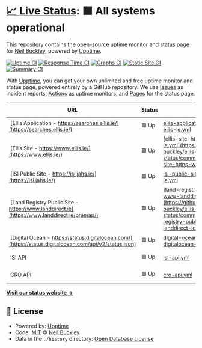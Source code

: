 # [📈 Live Status](https://neil-buckley.github.io/ellis-status): <!--live status--> **🟩 All systems operational**

This repository contains the open-source uptime monitor and status page for [Neil Buckley](https://neil-buckley.github.io/ellis-status), powered by [Upptime](https://github.com/upptime/upptime).

[![Uptime CI](https://github.com/neil-buckley/ellis-status/workflows/Uptime%20CI/badge.svg)](https://github.com/neil-buckley/ellis-status/actions?query=workflow%3A%22Uptime+CI%22)
[![Response Time CI](https://github.com/neil-buckley/ellis-status/workflows/Response%20Time%20CI/badge.svg)](https://github.com/neil-buckley/ellis-status/actions?query=workflow%3A%22Response+Time+CI%22)
[![Graphs CI](https://github.com/neil-buckley/ellis-status/workflows/Graphs%20CI/badge.svg)](https://github.com/neil-buckley/ellis-status/actions?query=workflow%3A%22Graphs+CI%22)
[![Static Site CI](https://github.com/neil-buckley/ellis-status/workflows/Static%20Site%20CI/badge.svg)](https://github.com/neil-buckley/ellis-status/actions?query=workflow%3A%22Static+Site+CI%22)
[![Summary CI](https://github.com/neil-buckley/ellis-status/workflows/Summary%20CI/badge.svg)](https://github.com/neil-buckley/ellis-status/actions?query=workflow%3A%22Summary+CI%22)

With [Upptime](https://upptime.js.org), you can get your own unlimited and free uptime monitor and status page, powered entirely by a GitHub repository. We use [Issues](https://github.com/neil-buckley/ellis-status/issues) as incident reports, [Actions](https://github.com/neil-buckley/ellis-status/actions) as uptime monitors, and [Pages](https://neil-buckley.github.io/ellis-status) for the status page.

<!--start: status pages-->
<!-- This summary is generated by Upptime (https://github.com/upptime/upptime) -->
<!-- Do not edit this manually, your changes will be overwritten -->
<!-- prettier-ignore -->
| URL | Status | History | Response Time | Uptime |
| --- | ------ | ------- | ------------- | ------ |
| <img alt="" src="https://icons.duckduckgo.com/ip3/searches.ellis.ie.ico" height="13"> [Ellis Application - https://searches.ellis.ie/](https://searches.ellis.ie/) | 🟩 Up | [ellis-application-https-searches-ellis-ie.yml](https://github.com/neil-buckley/ellis-status/commits/HEAD/history/ellis-application-https-searches-ellis-ie.yml) | <details><summary><img alt="Response time graph" src="./graphs/ellis-application-https-searches-ellis-ie/response-time-week.png" height="20"> 567ms</summary><br><a href="https://ellis-status.lphmedia.com/history/ellis-application-https-searches-ellis-ie"><img alt="Response time 597" src="https://img.shields.io/endpoint?url=https%3A%2F%2Fraw.githubusercontent.com%2Fneil-buckley%2Fellis-status%2FHEAD%2Fapi%2Fellis-application-https-searches-ellis-ie%2Fresponse-time.json"></a><br><a href="https://ellis-status.lphmedia.com/history/ellis-application-https-searches-ellis-ie"><img alt="24-hour response time 434" src="https://img.shields.io/endpoint?url=https%3A%2F%2Fraw.githubusercontent.com%2Fneil-buckley%2Fellis-status%2FHEAD%2Fapi%2Fellis-application-https-searches-ellis-ie%2Fresponse-time-day.json"></a><br><a href="https://ellis-status.lphmedia.com/history/ellis-application-https-searches-ellis-ie"><img alt="7-day response time 567" src="https://img.shields.io/endpoint?url=https%3A%2F%2Fraw.githubusercontent.com%2Fneil-buckley%2Fellis-status%2FHEAD%2Fapi%2Fellis-application-https-searches-ellis-ie%2Fresponse-time-week.json"></a><br><a href="https://ellis-status.lphmedia.com/history/ellis-application-https-searches-ellis-ie"><img alt="30-day response time 602" src="https://img.shields.io/endpoint?url=https%3A%2F%2Fraw.githubusercontent.com%2Fneil-buckley%2Fellis-status%2FHEAD%2Fapi%2Fellis-application-https-searches-ellis-ie%2Fresponse-time-month.json"></a><br><a href="https://ellis-status.lphmedia.com/history/ellis-application-https-searches-ellis-ie"><img alt="1-year response time 599" src="https://img.shields.io/endpoint?url=https%3A%2F%2Fraw.githubusercontent.com%2Fneil-buckley%2Fellis-status%2FHEAD%2Fapi%2Fellis-application-https-searches-ellis-ie%2Fresponse-time-year.json"></a></details> | <details><summary><a href="https://ellis-status.lphmedia.com/history/ellis-application-https-searches-ellis-ie">100.00%</a></summary><a href="https://ellis-status.lphmedia.com/history/ellis-application-https-searches-ellis-ie"><img alt="All-time uptime 100.00%" src="https://img.shields.io/endpoint?url=https%3A%2F%2Fraw.githubusercontent.com%2Fneil-buckley%2Fellis-status%2FHEAD%2Fapi%2Fellis-application-https-searches-ellis-ie%2Fuptime.json"></a><br><a href="https://ellis-status.lphmedia.com/history/ellis-application-https-searches-ellis-ie"><img alt="24-hour uptime 100.00%" src="https://img.shields.io/endpoint?url=https%3A%2F%2Fraw.githubusercontent.com%2Fneil-buckley%2Fellis-status%2FHEAD%2Fapi%2Fellis-application-https-searches-ellis-ie%2Fuptime-day.json"></a><br><a href="https://ellis-status.lphmedia.com/history/ellis-application-https-searches-ellis-ie"><img alt="7-day uptime 100.00%" src="https://img.shields.io/endpoint?url=https%3A%2F%2Fraw.githubusercontent.com%2Fneil-buckley%2Fellis-status%2FHEAD%2Fapi%2Fellis-application-https-searches-ellis-ie%2Fuptime-week.json"></a><br><a href="https://ellis-status.lphmedia.com/history/ellis-application-https-searches-ellis-ie"><img alt="30-day uptime 100.00%" src="https://img.shields.io/endpoint?url=https%3A%2F%2Fraw.githubusercontent.com%2Fneil-buckley%2Fellis-status%2FHEAD%2Fapi%2Fellis-application-https-searches-ellis-ie%2Fuptime-month.json"></a><br><a href="https://ellis-status.lphmedia.com/history/ellis-application-https-searches-ellis-ie"><img alt="1-year uptime 100.00%" src="https://img.shields.io/endpoint?url=https%3A%2F%2Fraw.githubusercontent.com%2Fneil-buckley%2Fellis-status%2FHEAD%2Fapi%2Fellis-application-https-searches-ellis-ie%2Fuptime-year.json"></a></details>
| <img alt="" src="https://icons.duckduckgo.com/ip3/www.ellis.ie.ico" height="13"> [Ellis Site - https://www.ellis.ie/](https://www.ellis.ie/) | 🟩 Up | [ellis-site-https-www-ellis-ie.yml](https://github.com/neil-buckley/ellis-status/commits/HEAD/history/ellis-site-https-www-ellis-ie.yml) | <details><summary><img alt="Response time graph" src="./graphs/ellis-site-https-www-ellis-ie/response-time-week.png" height="20"> 3604ms</summary><br><a href="https://ellis-status.lphmedia.com/history/ellis-site-https-www-ellis-ie"><img alt="Response time 2805" src="https://img.shields.io/endpoint?url=https%3A%2F%2Fraw.githubusercontent.com%2Fneil-buckley%2Fellis-status%2FHEAD%2Fapi%2Fellis-site-https-www-ellis-ie%2Fresponse-time.json"></a><br><a href="https://ellis-status.lphmedia.com/history/ellis-site-https-www-ellis-ie"><img alt="24-hour response time 2032" src="https://img.shields.io/endpoint?url=https%3A%2F%2Fraw.githubusercontent.com%2Fneil-buckley%2Fellis-status%2FHEAD%2Fapi%2Fellis-site-https-www-ellis-ie%2Fresponse-time-day.json"></a><br><a href="https://ellis-status.lphmedia.com/history/ellis-site-https-www-ellis-ie"><img alt="7-day response time 3604" src="https://img.shields.io/endpoint?url=https%3A%2F%2Fraw.githubusercontent.com%2Fneil-buckley%2Fellis-status%2FHEAD%2Fapi%2Fellis-site-https-www-ellis-ie%2Fresponse-time-week.json"></a><br><a href="https://ellis-status.lphmedia.com/history/ellis-site-https-www-ellis-ie"><img alt="30-day response time 3543" src="https://img.shields.io/endpoint?url=https%3A%2F%2Fraw.githubusercontent.com%2Fneil-buckley%2Fellis-status%2FHEAD%2Fapi%2Fellis-site-https-www-ellis-ie%2Fresponse-time-month.json"></a><br><a href="https://ellis-status.lphmedia.com/history/ellis-site-https-www-ellis-ie"><img alt="1-year response time 2811" src="https://img.shields.io/endpoint?url=https%3A%2F%2Fraw.githubusercontent.com%2Fneil-buckley%2Fellis-status%2FHEAD%2Fapi%2Fellis-site-https-www-ellis-ie%2Fresponse-time-year.json"></a></details> | <details><summary><a href="https://ellis-status.lphmedia.com/history/ellis-site-https-www-ellis-ie">100.00%</a></summary><a href="https://ellis-status.lphmedia.com/history/ellis-site-https-www-ellis-ie"><img alt="All-time uptime 99.92%" src="https://img.shields.io/endpoint?url=https%3A%2F%2Fraw.githubusercontent.com%2Fneil-buckley%2Fellis-status%2FHEAD%2Fapi%2Fellis-site-https-www-ellis-ie%2Fuptime.json"></a><br><a href="https://ellis-status.lphmedia.com/history/ellis-site-https-www-ellis-ie"><img alt="24-hour uptime 100.00%" src="https://img.shields.io/endpoint?url=https%3A%2F%2Fraw.githubusercontent.com%2Fneil-buckley%2Fellis-status%2FHEAD%2Fapi%2Fellis-site-https-www-ellis-ie%2Fuptime-day.json"></a><br><a href="https://ellis-status.lphmedia.com/history/ellis-site-https-www-ellis-ie"><img alt="7-day uptime 100.00%" src="https://img.shields.io/endpoint?url=https%3A%2F%2Fraw.githubusercontent.com%2Fneil-buckley%2Fellis-status%2FHEAD%2Fapi%2Fellis-site-https-www-ellis-ie%2Fuptime-week.json"></a><br><a href="https://ellis-status.lphmedia.com/history/ellis-site-https-www-ellis-ie"><img alt="30-day uptime 100.00%" src="https://img.shields.io/endpoint?url=https%3A%2F%2Fraw.githubusercontent.com%2Fneil-buckley%2Fellis-status%2FHEAD%2Fapi%2Fellis-site-https-www-ellis-ie%2Fuptime-month.json"></a><br><a href="https://ellis-status.lphmedia.com/history/ellis-site-https-www-ellis-ie"><img alt="1-year uptime 100.00%" src="https://img.shields.io/endpoint?url=https%3A%2F%2Fraw.githubusercontent.com%2Fneil-buckley%2Fellis-status%2FHEAD%2Fapi%2Fellis-site-https-www-ellis-ie%2Fuptime-year.json"></a></details>
| <img alt="" src="https://isi.jahs.ie/static/images/isi_logo.png" height="13"> [ISI Public Site - https://isi.jahs.ie/](https://isi.jahs.ie/) | 🟩 Up | [isi-public-site-https-isi-jahs-ie.yml](https://github.com/neil-buckley/ellis-status/commits/HEAD/history/isi-public-site-https-isi-jahs-ie.yml) | <details><summary><img alt="Response time graph" src="./graphs/isi-public-site-https-isi-jahs-ie/response-time-week.png" height="20"> 719ms</summary><br><a href="https://ellis-status.lphmedia.com/history/isi-public-site-https-isi-jahs-ie"><img alt="Response time 681" src="https://img.shields.io/endpoint?url=https%3A%2F%2Fraw.githubusercontent.com%2Fneil-buckley%2Fellis-status%2FHEAD%2Fapi%2Fisi-public-site-https-isi-jahs-ie%2Fresponse-time.json"></a><br><a href="https://ellis-status.lphmedia.com/history/isi-public-site-https-isi-jahs-ie"><img alt="24-hour response time 853" src="https://img.shields.io/endpoint?url=https%3A%2F%2Fraw.githubusercontent.com%2Fneil-buckley%2Fellis-status%2FHEAD%2Fapi%2Fisi-public-site-https-isi-jahs-ie%2Fresponse-time-day.json"></a><br><a href="https://ellis-status.lphmedia.com/history/isi-public-site-https-isi-jahs-ie"><img alt="7-day response time 719" src="https://img.shields.io/endpoint?url=https%3A%2F%2Fraw.githubusercontent.com%2Fneil-buckley%2Fellis-status%2FHEAD%2Fapi%2Fisi-public-site-https-isi-jahs-ie%2Fresponse-time-week.json"></a><br><a href="https://ellis-status.lphmedia.com/history/isi-public-site-https-isi-jahs-ie"><img alt="30-day response time 733" src="https://img.shields.io/endpoint?url=https%3A%2F%2Fraw.githubusercontent.com%2Fneil-buckley%2Fellis-status%2FHEAD%2Fapi%2Fisi-public-site-https-isi-jahs-ie%2Fresponse-time-month.json"></a><br><a href="https://ellis-status.lphmedia.com/history/isi-public-site-https-isi-jahs-ie"><img alt="1-year response time 699" src="https://img.shields.io/endpoint?url=https%3A%2F%2Fraw.githubusercontent.com%2Fneil-buckley%2Fellis-status%2FHEAD%2Fapi%2Fisi-public-site-https-isi-jahs-ie%2Fresponse-time-year.json"></a></details> | <details><summary><a href="https://ellis-status.lphmedia.com/history/isi-public-site-https-isi-jahs-ie">100.00%</a></summary><a href="https://ellis-status.lphmedia.com/history/isi-public-site-https-isi-jahs-ie"><img alt="All-time uptime 99.81%" src="https://img.shields.io/endpoint?url=https%3A%2F%2Fraw.githubusercontent.com%2Fneil-buckley%2Fellis-status%2FHEAD%2Fapi%2Fisi-public-site-https-isi-jahs-ie%2Fuptime.json"></a><br><a href="https://ellis-status.lphmedia.com/history/isi-public-site-https-isi-jahs-ie"><img alt="24-hour uptime 100.00%" src="https://img.shields.io/endpoint?url=https%3A%2F%2Fraw.githubusercontent.com%2Fneil-buckley%2Fellis-status%2FHEAD%2Fapi%2Fisi-public-site-https-isi-jahs-ie%2Fuptime-day.json"></a><br><a href="https://ellis-status.lphmedia.com/history/isi-public-site-https-isi-jahs-ie"><img alt="7-day uptime 100.00%" src="https://img.shields.io/endpoint?url=https%3A%2F%2Fraw.githubusercontent.com%2Fneil-buckley%2Fellis-status%2FHEAD%2Fapi%2Fisi-public-site-https-isi-jahs-ie%2Fuptime-week.json"></a><br><a href="https://ellis-status.lphmedia.com/history/isi-public-site-https-isi-jahs-ie"><img alt="30-day uptime 100.00%" src="https://img.shields.io/endpoint?url=https%3A%2F%2Fraw.githubusercontent.com%2Fneil-buckley%2Fellis-status%2FHEAD%2Fapi%2Fisi-public-site-https-isi-jahs-ie%2Fuptime-month.json"></a><br><a href="https://ellis-status.lphmedia.com/history/isi-public-site-https-isi-jahs-ie"><img alt="1-year uptime 100.00%" src="https://img.shields.io/endpoint?url=https%3A%2F%2Fraw.githubusercontent.com%2Fneil-buckley%2Fellis-status%2FHEAD%2Fapi%2Fisi-public-site-https-isi-jahs-ie%2Fuptime-year.json"></a></details>
| <img alt="" src="https://www.landdirect.ie/images/Form17/PRASymbol.png" height="13"> [Land Registry Public Site - https://www.landdirect.ie](https://www.landdirect.ie/pramap/) | 🟩 Up | [land-registry-public-site-https-www-landdirect-ie.yml](https://github.com/neil-buckley/ellis-status/commits/HEAD/history/land-registry-public-site-https-www-landdirect-ie.yml) | <details><summary><img alt="Response time graph" src="./graphs/land-registry-public-site-https-www-landdirect-ie/response-time-week.png" height="20"> 1428ms</summary><br><a href="https://ellis-status.lphmedia.com/history/land-registry-public-site-https-www-landdirect-ie"><img alt="Response time 1428" src="https://img.shields.io/endpoint?url=https%3A%2F%2Fraw.githubusercontent.com%2Fneil-buckley%2Fellis-status%2FHEAD%2Fapi%2Fland-registry-public-site-https-www-landdirect-ie%2Fresponse-time.json"></a><br><a href="https://ellis-status.lphmedia.com/history/land-registry-public-site-https-www-landdirect-ie"><img alt="24-hour response time 1051" src="https://img.shields.io/endpoint?url=https%3A%2F%2Fraw.githubusercontent.com%2Fneil-buckley%2Fellis-status%2FHEAD%2Fapi%2Fland-registry-public-site-https-www-landdirect-ie%2Fresponse-time-day.json"></a><br><a href="https://ellis-status.lphmedia.com/history/land-registry-public-site-https-www-landdirect-ie"><img alt="7-day response time 1428" src="https://img.shields.io/endpoint?url=https%3A%2F%2Fraw.githubusercontent.com%2Fneil-buckley%2Fellis-status%2FHEAD%2Fapi%2Fland-registry-public-site-https-www-landdirect-ie%2Fresponse-time-week.json"></a><br><a href="https://ellis-status.lphmedia.com/history/land-registry-public-site-https-www-landdirect-ie"><img alt="30-day response time 1591" src="https://img.shields.io/endpoint?url=https%3A%2F%2Fraw.githubusercontent.com%2Fneil-buckley%2Fellis-status%2FHEAD%2Fapi%2Fland-registry-public-site-https-www-landdirect-ie%2Fresponse-time-month.json"></a><br><a href="https://ellis-status.lphmedia.com/history/land-registry-public-site-https-www-landdirect-ie"><img alt="1-year response time 1457" src="https://img.shields.io/endpoint?url=https%3A%2F%2Fraw.githubusercontent.com%2Fneil-buckley%2Fellis-status%2FHEAD%2Fapi%2Fland-registry-public-site-https-www-landdirect-ie%2Fresponse-time-year.json"></a></details> | <details><summary><a href="https://ellis-status.lphmedia.com/history/land-registry-public-site-https-www-landdirect-ie">100.00%</a></summary><a href="https://ellis-status.lphmedia.com/history/land-registry-public-site-https-www-landdirect-ie"><img alt="All-time uptime 97.99%" src="https://img.shields.io/endpoint?url=https%3A%2F%2Fraw.githubusercontent.com%2Fneil-buckley%2Fellis-status%2FHEAD%2Fapi%2Fland-registry-public-site-https-www-landdirect-ie%2Fuptime.json"></a><br><a href="https://ellis-status.lphmedia.com/history/land-registry-public-site-https-www-landdirect-ie"><img alt="24-hour uptime 100.00%" src="https://img.shields.io/endpoint?url=https%3A%2F%2Fraw.githubusercontent.com%2Fneil-buckley%2Fellis-status%2FHEAD%2Fapi%2Fland-registry-public-site-https-www-landdirect-ie%2Fuptime-day.json"></a><br><a href="https://ellis-status.lphmedia.com/history/land-registry-public-site-https-www-landdirect-ie"><img alt="7-day uptime 100.00%" src="https://img.shields.io/endpoint?url=https%3A%2F%2Fraw.githubusercontent.com%2Fneil-buckley%2Fellis-status%2FHEAD%2Fapi%2Fland-registry-public-site-https-www-landdirect-ie%2Fuptime-week.json"></a><br><a href="https://ellis-status.lphmedia.com/history/land-registry-public-site-https-www-landdirect-ie"><img alt="30-day uptime 100.00%" src="https://img.shields.io/endpoint?url=https%3A%2F%2Fraw.githubusercontent.com%2Fneil-buckley%2Fellis-status%2FHEAD%2Fapi%2Fland-registry-public-site-https-www-landdirect-ie%2Fuptime-month.json"></a><br><a href="https://ellis-status.lphmedia.com/history/land-registry-public-site-https-www-landdirect-ie"><img alt="1-year uptime 98.90%" src="https://img.shields.io/endpoint?url=https%3A%2F%2Fraw.githubusercontent.com%2Fneil-buckley%2Fellis-status%2FHEAD%2Fapi%2Fland-registry-public-site-https-www-landdirect-ie%2Fuptime-year.json"></a></details>
| <img alt="" src="https://www-static.cdn.prismic.io/www-static%2F903fd83b-8963-42c2-baf6-44f4d6bb83f2_digitalocean-logo-mark.svg" height="13"> [Digital Ocean - https://status.digitalocean.com/](https://status.digitalocean.com/api/v2/status.json) | 🟩 Up | [digital-ocean-https-status-digitalocean-com.yml](https://github.com/neil-buckley/ellis-status/commits/HEAD/history/digital-ocean-https-status-digitalocean-com.yml) | <details><summary><img alt="Response time graph" src="./graphs/digital-ocean-https-status-digitalocean-com/response-time-week.png" height="20"> 184ms</summary><br><a href="https://ellis-status.lphmedia.com/history/digital-ocean-https-status-digitalocean-com"><img alt="Response time 207" src="https://img.shields.io/endpoint?url=https%3A%2F%2Fraw.githubusercontent.com%2Fneil-buckley%2Fellis-status%2FHEAD%2Fapi%2Fdigital-ocean-https-status-digitalocean-com%2Fresponse-time.json"></a><br><a href="https://ellis-status.lphmedia.com/history/digital-ocean-https-status-digitalocean-com"><img alt="24-hour response time 145" src="https://img.shields.io/endpoint?url=https%3A%2F%2Fraw.githubusercontent.com%2Fneil-buckley%2Fellis-status%2FHEAD%2Fapi%2Fdigital-ocean-https-status-digitalocean-com%2Fresponse-time-day.json"></a><br><a href="https://ellis-status.lphmedia.com/history/digital-ocean-https-status-digitalocean-com"><img alt="7-day response time 184" src="https://img.shields.io/endpoint?url=https%3A%2F%2Fraw.githubusercontent.com%2Fneil-buckley%2Fellis-status%2FHEAD%2Fapi%2Fdigital-ocean-https-status-digitalocean-com%2Fresponse-time-week.json"></a><br><a href="https://ellis-status.lphmedia.com/history/digital-ocean-https-status-digitalocean-com"><img alt="30-day response time 232" src="https://img.shields.io/endpoint?url=https%3A%2F%2Fraw.githubusercontent.com%2Fneil-buckley%2Fellis-status%2FHEAD%2Fapi%2Fdigital-ocean-https-status-digitalocean-com%2Fresponse-time-month.json"></a><br><a href="https://ellis-status.lphmedia.com/history/digital-ocean-https-status-digitalocean-com"><img alt="1-year response time 209" src="https://img.shields.io/endpoint?url=https%3A%2F%2Fraw.githubusercontent.com%2Fneil-buckley%2Fellis-status%2FHEAD%2Fapi%2Fdigital-ocean-https-status-digitalocean-com%2Fresponse-time-year.json"></a></details> | <details><summary><a href="https://ellis-status.lphmedia.com/history/digital-ocean-https-status-digitalocean-com">100.00%</a></summary><a href="https://ellis-status.lphmedia.com/history/digital-ocean-https-status-digitalocean-com"><img alt="All-time uptime 88.99%" src="https://img.shields.io/endpoint?url=https%3A%2F%2Fraw.githubusercontent.com%2Fneil-buckley%2Fellis-status%2FHEAD%2Fapi%2Fdigital-ocean-https-status-digitalocean-com%2Fuptime.json"></a><br><a href="https://ellis-status.lphmedia.com/history/digital-ocean-https-status-digitalocean-com"><img alt="24-hour uptime 100.00%" src="https://img.shields.io/endpoint?url=https%3A%2F%2Fraw.githubusercontent.com%2Fneil-buckley%2Fellis-status%2FHEAD%2Fapi%2Fdigital-ocean-https-status-digitalocean-com%2Fuptime-day.json"></a><br><a href="https://ellis-status.lphmedia.com/history/digital-ocean-https-status-digitalocean-com"><img alt="7-day uptime 100.00%" src="https://img.shields.io/endpoint?url=https%3A%2F%2Fraw.githubusercontent.com%2Fneil-buckley%2Fellis-status%2FHEAD%2Fapi%2Fdigital-ocean-https-status-digitalocean-com%2Fuptime-week.json"></a><br><a href="https://ellis-status.lphmedia.com/history/digital-ocean-https-status-digitalocean-com"><img alt="30-day uptime 70.60%" src="https://img.shields.io/endpoint?url=https%3A%2F%2Fraw.githubusercontent.com%2Fneil-buckley%2Fellis-status%2FHEAD%2Fapi%2Fdigital-ocean-https-status-digitalocean-com%2Fuptime-month.json"></a><br><a href="https://ellis-status.lphmedia.com/history/digital-ocean-https-status-digitalocean-com"><img alt="1-year uptime 87.67%" src="https://img.shields.io/endpoint?url=https%3A%2F%2Fraw.githubusercontent.com%2Fneil-buckley%2Fellis-status%2FHEAD%2Fapi%2Fdigital-ocean-https-status-digitalocean-com%2Fuptime-year.json"></a></details>
| <img alt="" src="https://isi.jahs.ie/static/images/isi_logo.png" height="13"> ISI API | 🟩 Up | [isi-api.yml](https://github.com/neil-buckley/ellis-status/commits/HEAD/history/isi-api.yml) | <details><summary><img alt="Response time graph" src="./graphs/isi-api/response-time-week.png" height="20"> 96ms</summary><br><a href="https://ellis-status.lphmedia.com/history/isi-api"><img alt="Response time 107" src="https://img.shields.io/endpoint?url=https%3A%2F%2Fraw.githubusercontent.com%2Fneil-buckley%2Fellis-status%2FHEAD%2Fapi%2Fisi-api%2Fresponse-time.json"></a><br><a href="https://ellis-status.lphmedia.com/history/isi-api"><img alt="24-hour response time 75" src="https://img.shields.io/endpoint?url=https%3A%2F%2Fraw.githubusercontent.com%2Fneil-buckley%2Fellis-status%2FHEAD%2Fapi%2Fisi-api%2Fresponse-time-day.json"></a><br><a href="https://ellis-status.lphmedia.com/history/isi-api"><img alt="7-day response time 96" src="https://img.shields.io/endpoint?url=https%3A%2F%2Fraw.githubusercontent.com%2Fneil-buckley%2Fellis-status%2FHEAD%2Fapi%2Fisi-api%2Fresponse-time-week.json"></a><br><a href="https://ellis-status.lphmedia.com/history/isi-api"><img alt="30-day response time 101" src="https://img.shields.io/endpoint?url=https%3A%2F%2Fraw.githubusercontent.com%2Fneil-buckley%2Fellis-status%2FHEAD%2Fapi%2Fisi-api%2Fresponse-time-month.json"></a><br><a href="https://ellis-status.lphmedia.com/history/isi-api"><img alt="1-year response time 108" src="https://img.shields.io/endpoint?url=https%3A%2F%2Fraw.githubusercontent.com%2Fneil-buckley%2Fellis-status%2FHEAD%2Fapi%2Fisi-api%2Fresponse-time-year.json"></a></details> | <details><summary><a href="https://ellis-status.lphmedia.com/history/isi-api">100.00%</a></summary><a href="https://ellis-status.lphmedia.com/history/isi-api"><img alt="All-time uptime 99.81%" src="https://img.shields.io/endpoint?url=https%3A%2F%2Fraw.githubusercontent.com%2Fneil-buckley%2Fellis-status%2FHEAD%2Fapi%2Fisi-api%2Fuptime.json"></a><br><a href="https://ellis-status.lphmedia.com/history/isi-api"><img alt="24-hour uptime 100.00%" src="https://img.shields.io/endpoint?url=https%3A%2F%2Fraw.githubusercontent.com%2Fneil-buckley%2Fellis-status%2FHEAD%2Fapi%2Fisi-api%2Fuptime-day.json"></a><br><a href="https://ellis-status.lphmedia.com/history/isi-api"><img alt="7-day uptime 100.00%" src="https://img.shields.io/endpoint?url=https%3A%2F%2Fraw.githubusercontent.com%2Fneil-buckley%2Fellis-status%2FHEAD%2Fapi%2Fisi-api%2Fuptime-week.json"></a><br><a href="https://ellis-status.lphmedia.com/history/isi-api"><img alt="30-day uptime 100.00%" src="https://img.shields.io/endpoint?url=https%3A%2F%2Fraw.githubusercontent.com%2Fneil-buckley%2Fellis-status%2FHEAD%2Fapi%2Fisi-api%2Fuptime-month.json"></a><br><a href="https://ellis-status.lphmedia.com/history/isi-api"><img alt="1-year uptime 100.00%" src="https://img.shields.io/endpoint?url=https%3A%2F%2Fraw.githubusercontent.com%2Fneil-buckley%2Fellis-status%2FHEAD%2Fapi%2Fisi-api%2Fuptime-year.json"></a></details>
| <img alt="" src="https://pbs.twimg.com/profile_images/1278628334969196545/gx2xLJ9y_400x400.jpg" height="13"> CRO API | 🟩 Up | [cro-api.yml](https://github.com/neil-buckley/ellis-status/commits/HEAD/history/cro-api.yml) | <details><summary><img alt="Response time graph" src="./graphs/cro-api/response-time-week.png" height="20"> 453ms</summary><br><a href="https://ellis-status.lphmedia.com/history/cro-api"><img alt="Response time 474" src="https://img.shields.io/endpoint?url=https%3A%2F%2Fraw.githubusercontent.com%2Fneil-buckley%2Fellis-status%2FHEAD%2Fapi%2Fcro-api%2Fresponse-time.json"></a><br><a href="https://ellis-status.lphmedia.com/history/cro-api"><img alt="24-hour response time 286" src="https://img.shields.io/endpoint?url=https%3A%2F%2Fraw.githubusercontent.com%2Fneil-buckley%2Fellis-status%2FHEAD%2Fapi%2Fcro-api%2Fresponse-time-day.json"></a><br><a href="https://ellis-status.lphmedia.com/history/cro-api"><img alt="7-day response time 453" src="https://img.shields.io/endpoint?url=https%3A%2F%2Fraw.githubusercontent.com%2Fneil-buckley%2Fellis-status%2FHEAD%2Fapi%2Fcro-api%2Fresponse-time-week.json"></a><br><a href="https://ellis-status.lphmedia.com/history/cro-api"><img alt="30-day response time 497" src="https://img.shields.io/endpoint?url=https%3A%2F%2Fraw.githubusercontent.com%2Fneil-buckley%2Fellis-status%2FHEAD%2Fapi%2Fcro-api%2Fresponse-time-month.json"></a><br><a href="https://ellis-status.lphmedia.com/history/cro-api"><img alt="1-year response time 476" src="https://img.shields.io/endpoint?url=https%3A%2F%2Fraw.githubusercontent.com%2Fneil-buckley%2Fellis-status%2FHEAD%2Fapi%2Fcro-api%2Fresponse-time-year.json"></a></details> | <details><summary><a href="https://ellis-status.lphmedia.com/history/cro-api">100.00%</a></summary><a href="https://ellis-status.lphmedia.com/history/cro-api"><img alt="All-time uptime 99.05%" src="https://img.shields.io/endpoint?url=https%3A%2F%2Fraw.githubusercontent.com%2Fneil-buckley%2Fellis-status%2FHEAD%2Fapi%2Fcro-api%2Fuptime.json"></a><br><a href="https://ellis-status.lphmedia.com/history/cro-api"><img alt="24-hour uptime 100.00%" src="https://img.shields.io/endpoint?url=https%3A%2F%2Fraw.githubusercontent.com%2Fneil-buckley%2Fellis-status%2FHEAD%2Fapi%2Fcro-api%2Fuptime-day.json"></a><br><a href="https://ellis-status.lphmedia.com/history/cro-api"><img alt="7-day uptime 100.00%" src="https://img.shields.io/endpoint?url=https%3A%2F%2Fraw.githubusercontent.com%2Fneil-buckley%2Fellis-status%2FHEAD%2Fapi%2Fcro-api%2Fuptime-week.json"></a><br><a href="https://ellis-status.lphmedia.com/history/cro-api"><img alt="30-day uptime 100.00%" src="https://img.shields.io/endpoint?url=https%3A%2F%2Fraw.githubusercontent.com%2Fneil-buckley%2Fellis-status%2FHEAD%2Fapi%2Fcro-api%2Fuptime-month.json"></a><br><a href="https://ellis-status.lphmedia.com/history/cro-api"><img alt="1-year uptime 95.89%" src="https://img.shields.io/endpoint?url=https%3A%2F%2Fraw.githubusercontent.com%2Fneil-buckley%2Fellis-status%2FHEAD%2Fapi%2Fcro-api%2Fuptime-year.json"></a></details>

<!--end: status pages-->

[**Visit our status website →**](https://neil-buckley.github.io/ellis-status)

## 📄 License

- Powered by: [Upptime](https://github.com/upptime/upptime)
- Code: [MIT](./LICENSE) © [Neil Buckley](https://neil-buckley.github.io/ellis-status)
- Data in the `./history` directory: [Open Database License](https://opendatacommons.org/licenses/odbl/1-0/)
